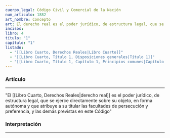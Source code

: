 ```yaml
---
cuerpo_legal: Código Civil y Comercial de la Nación
num_articulo: 1882
art_nombre: Concepto
art: El derecho real es el poder jurídico, de estructura legal, que se ejerce directamente sobre su objeto, en forma autónoma y que atribuye a su titular las facultades de persecución y preferencia, y las demás previstas en este Código
incisos: 
libro: 4
título: "1"
capítulo: "1"
listado:
  - "[[Libro Cuarto, Derechos Reales|Libro Cuarto]]"
  - "[[Libro Cuarto, Título 1, Disposiciones generales|Título 1]]"
  - "[[Libro Cuarto, Título 1, Capítulo 1, Principios comunes|Capítulo 1]]"
---
```

### Artículo
---
"El [[Libro Cuarto, Derechos Reales|derecho real]] es el poder jurídico, de estructura legal, que se ejerce directamente sobre su objeto, en forma autónoma y que atribuye a su titular las facultades de persecución y preferencia, y las demás previstas en este Código"


### Interpretación
---
